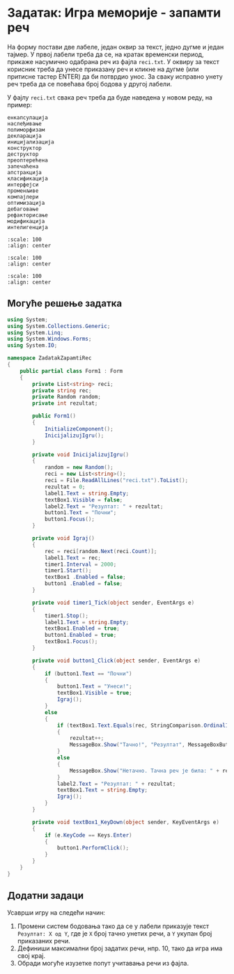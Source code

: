 # Задатак: Игра меморије - запамти реч

На форму постави две лабеле, један оквир за текст, једно дугме и један тајмер.
У првој лабели треба да се, на кратак временски период, прикаже насумично
одабрана реч из фајла `reci.txt`. У оквиру за текст корисник треба да унесе
приказану реч и кликне на дугме (или притисне тастер ENTER) да би потврдио
унос. За сваку исправно унету реч треба да се повећава број бодова у другој
лабели.

У фајлу `reci.txt` свака реч треба да буде наведена у новом реду, на пример:

```text
енкапсулација
наслеђивање
полиморфизам
декларација
иницијализација
конструктор
деструктор
преоптерећена
запечаћена
апстракција
класификација
интерфејси
променљиве
компајлери
оптимизација
дебаговање
рефакторисање
модификација
интелигенција
```

```{image} images/zadatak_memorija1.png
:scale: 100
:align: center
```

```{image} images/zadatak_memorija2.png
:scale: 100
:align: center
```

```{image} images/zadatak_memorija3.png
:scale: 100
:align: center
```

## Могуће решење задатка

```cs
using System;
using System.Collections.Generic;
using System.Linq;
using System.Windows.Forms;
using System.IO;

namespace ZadatakZapamtiRec
{
    public partial class Form1 : Form
    {
        private List<string> reci;
        private string rec;
        private Random random;
        private int rezultat;

        public Form1()
        {
            InitializeComponent();
            InicijalizujIgru();
        }

        private void InicijalizujIgru()
        {
            random = new Random();
            reci = new List<string>();
            reci = File.ReadAllLines("reci.txt").ToList();
            rezultat = 0;
            label1.Text = string.Empty;
            textBox1.Visible = false;
            label2.Text = "Резултат: " + rezultat;
            button1.Text = "Почни";
            button1.Focus();
        }

        private void Igraj()
        {
            rec = reci[random.Next(reci.Count)];
            label1.Text = rec;
            timer1.Interval = 2000;
            timer1.Start();
            textBox1 .Enabled = false;
            button1 .Enabled = false;
        }

        private void timer1_Tick(object sender, EventArgs e)
        {
            timer1.Stop();
            label1.Text = string.Empty;
            textBox1.Enabled = true;
            button1.Enabled = true;
            textBox1.Focus();
        }

        private void button1_Click(object sender, EventArgs e)
        {
            if (button1.Text == "Почни")
            {
                button1.Text = "Унеси!";
                textBox1.Visible = true;
                Igraj();
            }
            else
            {
                if (textBox1.Text.Equals(rec, StringComparison.OrdinalIgnoreCase))
                {
                    rezultat++;
                    MessageBox.Show("Тачно!", "Резултат", MessageBoxButtons.OK, MessageBoxIcon.Information);
                }
                else
                {
                    MessageBox.Show("Нетачно. Тачна реч је била: " + rec, "Резултат", MessageBoxButtons.OK, MessageBoxIcon.Information);
                }
                label2.Text = "Резултат: " + rezultat;
                textBox1.Text = string.Empty;
                Igraj();
            }
        }

        private void textBox1_KeyDown(object sender, KeyEventArgs e)
        {
            if (e.KeyCode == Keys.Enter)
            {
                button1.PerformClick();
            }    
        }
    }
}
```

## Додатни задаци

Усаврши игру на следећи начин:

1. Промени систем бодовања тако да се у лабели приказује текст `Резултат: Х од Y`,
где је `Х` број тачно унетих речи, а `Y` укупан број приказаних речи.
2. Дефиниши максимални број задатих речи, нпр. 10, тако да игра има свој крај.
3. Обради могуће изузетке попут учитавања речи из фајла.
